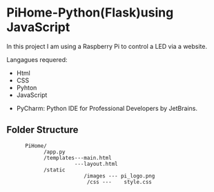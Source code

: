 # PiHome-Python(Flask)using JavaScript

In this project I am using a Raspberry Pi to control a LED via a website.  
 
 Langagues requered: 
 
 - Html
 - CSS 
 - Pyhton
 - JavaScript
 
  * PyCharm: Python IDE for Professional Developers by JetBrains.

## Folder Structure 

          PiHome/ 
                /app.py 
                /templates---main.html 
                          ---layout.html
                /static 
                             /images --- pi_logo.png 
                              /css ---    style.css  
